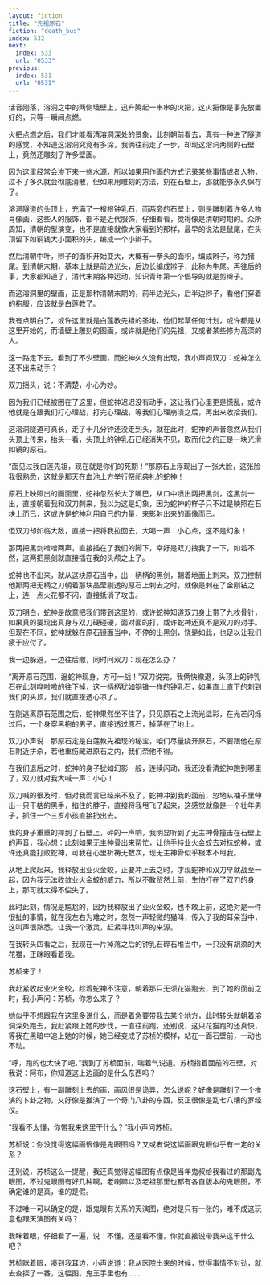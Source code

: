 ```yaml
---
layout: fiction
title: "先祖原石"
fiction: "death_bus"
index: 532
next:
  index: 533
  url: "0533"
previous:
  index: 531
  url: "0531"
---
```

话音刚落，溶洞之中的两侧墙壁上，迅升腾起一串串的火把，这火把像是事先放置好的，只等一瞬间点燃。

火把点燃之后，我们才能看清溶洞深处的景象，此刻朝前看去，真有一种进了隧道的感觉，不知道这溶洞究竟有多深，我俩往前走了一步，却现这溶洞两侧的石壁上，竟然还雕刻了许多壁画。

因为这里经常会渗下来一些水源，所以如果用作画的方式记录某些事情或者人物，过不了多久就会彻底消散，但如果用雕刻的方法，刻在石壁上，那就能够永久保存了。

溶洞隧道的头顶上，充满了一根根钟乳石，而两旁的石壁上，则是雕刻着许多人物肖像画，这些人的服饰，都不是近代服饰，仔细看看，觉得像是清朝时期的。众所周知，清朝的型演变，也不是直接就像大家看到的那样，最早的说法是鼠尾，在头顶留下如铜钱大小面积的头，编成一个小辫子。

然后清朝中叶，辫子的面积开始变大，大概有一拳头的面积，编成辫子，称为猪尾。到清朝末期，基本上就是前边光头，后边长编成辫子，此称为牛尾。再往后的事，大家都知道了，清代末期各种运动，知识青年第一个倡导的就是剪辫子。

而这溶洞里的壁画，正是那种清朝末期的，前半边光头，后半边辫子，看他们穿着的袍服，应该就是白莲教了。

我有点明白了，或许这里就是白莲教先祖的圣地，他们起草任何计划，或许都是从这里开始的，而墙壁上雕刻的图画，或许就是他们的先祖，又或者某些修为高深的人。

这一路走下去，看到了不少壁画，而蛇神久久没有出现，我小声问双刀：蛇神怎么还不出来动手？

双刀摇头，说：不清楚，小心为妙。

因为我们已经被困在了这里，但蛇神迟迟没有动手，这让我们心里更是慌乱，或许他就是在跟我们打心理战，打完心理战，等我们心理崩溃之后，再出来收拾我们。

这溶洞隧道可真长，走了十几分钟还没走到头，就在此时，蛇神的声音忽然从我们头顶上传来，抬头一看，头顶上的钟乳石已经消失不见，取而代之的正是一块光滑如镜的原石。

“面见过我白莲先祖，现在就是你们的死期！”那原石上浮现出了一张大脸，这张脸我很熟悉，这就是那天在血池上方举行祭祀典礼的蛇神！

原石上映照出的画面里，蛇神忽然长大了嘴巴，从口中喷出两把黑剑，这黑剑一出，直接朝着我和双刀刺来，我以为这是幻象，因为蛇神的样子只不过是映照在石块上而已，这或许是蛇神利用自己的力量，来影射出来的画像而已。

但双刀却如临大敌，直接一把将我拉回去，大喝一声：小心点，这不是幻象！

那两把黑剑噌噌两声，直接插在了我们的脚下，幸好是双刀拽我了一下，如若不然，这两把黑剑就直接插在我的头颅之上了。

蛇神也不出来，就从这块原石当中，出一柄柄的黑剑，朝着地面上刺来，双刀控制他那两把无柄之刀朝着那块晶莹剔透的原石上刺去之时，就像是刺在了金刚钻之上，连一点火花都不闪，直接抵消了攻击。

双刀明白，蛇神是故意把我们带到这里的，或许蛇神知道双刀身上带了九枚骨针，如果真的要现出真身与双刀硬碰硬，面对面的打，或许蛇神还真不是双刀的对手。但现在不同，蛇神就躲在原石镜面当中，不停的出黑剑，饶是如此，也足以让我们疲于应付了。

我一边躲避，一边往后撤，同时问双刀：现在怎么办？

“离开原石范围，逼蛇神现身，方可一战！”双刀说完，我俩快撤退，头顶上的钟乳石在此刻哗啦啦的往下掉，这一柄柄犹如钢锥一样的钟乳石，如果直上直下的刺到我们的头顶，我们就直接透心凉了。

在刚逃离原石范围之后，蛇神果然坐不住了，只见原石之上流光溢彩，在光芒闪烁过后，一个身穿黑袍的男子，直接透过原石，掉落在了地上。

双刀小声说：那原石定是白莲教先祖现的秘宝，咱们尽量绕开原石，不要跟他在原石附近拼杀，若他重伤藏进原石之内，我们奈他不得。

在我们退后之时，蛇神的身子犹如幻影一般，连续闪动，我还没看清蛇神跑到哪里了，双刀就对我大喊一声：小心！

双刀喊的很及时，但对我而言已经来不及了，蛇神冲到我的面前，忽地从袖子里伸出一只干枯的黑手，掐住的脖子，直接将我甩飞了起来，这感觉就像是一个壮年男子，抓住一个三岁小孩直接扔出去。

我的身子重重的摔到了石壁上，砰的一声响，我明显听到了无主神骨撞击在石壁上的声音，我心想：此刻如果无主神骨出来帮忙，让他手持业火金蛟去对抗蛇神，或许还真能打败蛇神，可我在心里祈祷无数次，现无主神骨似乎根本不甩我。

从地上爬起来，我释放出业火金蛟，正要冲上去之时，才现蛇神和双刀早就战至一起，因为我无法收敛业火金蛟的威力，所以不敢贸然上前，生怕打在了双刀的身上，那可就太得不偿失了。

此时此刻，情况是尴尬的，因为我释放出了业火金蛟，也不敢上前，这绝对是一件很扯的事情，就在我左右为难之时，忽然一声轻微的猫叫，传入了我的耳朵当中，这叫声很熟悉，让我一个激灵，赶紧寻找叫声的来源。

在我转头四看之后，我现在一片掉落之后的钟乳石碎石堆当中，一只没有胡须的大花猫，正眯眼看着我。

苏桢来了！

我赶紧收起业火金蛟，趁着蛇神不注意，朝着那只无须花猫跑去，到了她的面前之时，我小声问：苏桢，你怎么来了？

她似乎不想跟我在这里多说什么，而是着急要带我去某个地方，此时转头就朝着溶洞深处跑去，我赶紧跟上她的步伐，一直往前跑，还别说，这只花猫跑的还真快，等我在黑暗中追上她的时候，她已经变成了苏桢的模样，站在一面石壁前，一动也不动。

“呼，跑的也太快了吧。”我到了苏桢面前，喘着气说道。苏桢指着面前的石壁，对我说：阿布，你知道这上边画的是什么东西吗？

这石壁上，有一副雕刻上去的画，画风很是诡异，怎么说呢？好像是雕刻了一个推演的卜卦之物，又好像是推演了一个奇门八卦的东西，反正很像是乱七八糟的罗经仪。

“我看不太懂，你带我来这里干什么？”我小声问苏桢。

苏桢说：你没觉得这幅画很像是鬼眼图吗？又或者说这幅画跟鬼眼似乎有一定的关系？

还别说，苏桢这么一提醒，我还真觉得这幅图有点像是当年鬼叔给我看过的那副鬼眼图，不过鬼眼图有好几种啊，老喇嘛以及老祖那里也都有各自版本的鬼眼图，不确定谁的是真，谁的是假。

不过唯一可以确定的是，跟鬼眼有关系的天演图，绝对是只有一张的，难不成这玩意也跟天演图有关吗？

我眯着眼，仔细看了一遍，说：不懂，还是看不懂，你就直接说带我来这干什么吧？

苏桢眯着眼，凑到我耳边，小声说道：我从医院出来的时候，觉得事情不对劲，就去查探了一番，这幅图，鬼王手里也有……